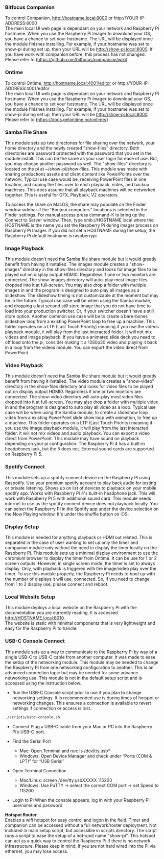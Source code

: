 ### Bitfocus Companion  
  To control Companion, http://hostname.local:8000 or http://YOUR-IP-ADDRESS:8000  
  The main local UI web page is dependant on your network and Raspberry Pi hostname.  When you use the Raspberry Pi Imager to download your OS, you have a chance to set your hostname. The URL will be displayed once the module finishes installing. For example, if your hostname was set to show-pi during set up, then your URL will be http://show-pi.local:8000. If you have work with companion before, this process has not changed. Please refer to (<https://github.com/bitfocus/companion/wiki>)

### Ontime  
  To control Ontime, http://hostname.local:4001/editor or http://YOUR-IP-ADDRESS:4001/editor  
  The main local UI web page is dependant on your network and Raspberry Pi hostname.  When you use the Raspberry Pi Imager to download your OS, you have a chance to set your hostname. The URL will be displayed once the module finishes installing. For example, if your hostname was set to show-pi during set up, then your URL will be http://show-pi.local:8000. Please refer to (<https://docs.getontime.no/ontime/>)

### Samba File Share  
  This module sets up two directories for file sharing over the network, your home directory and the newly created "show-files" directory. Both directories are password protected with the password that you set in the module install. This can be the same as your user login for ease of use. But, you may choose another password as well. The "show-files" directory is located on the pi at ~/show-pi/show-files. This module was made with sharing productions assets and client content like PowerPoints over the network. Typical use case would be, receiving PowerPoint files in one location, and coping the files over to each playback, notes, and backup machines. This does assume that all playback machines will be networked together. This is useful for GFX, Playback, V2 operators.

  To access the share on MacOS, the share may populate on the Finder window sidebar if the "Bonjour computers" locations is selected in the Finder settings. For manual access press command-K to bring up the Connect to Server window. Then, type smb://HOSTNAME.local where the HOSTNAME is the name you set the Raspberry Pi during imager process on Raspberry Pi Imager. If you did not set a HOSTNAME during the setup, the Raspberry Pi default hostname is raspberrypi. 

### Image Playback  
  This module doesn't need tha Samba file share module but it would greatly benefit from having it installed. The images module creates a "show-images" directory in the show-files directory and looks for image files to be played out on display output HDMI0. Regardless if one or two monitors are connected. The show-images directory will auto-play most image files dropped into it at full-screen. You may also drop a folder with multiple images in and the program is designed to auto play all images as a slideshow. The slideshow timing is not customizable at the moment but may be in the future. Typical use case will be when using the Samba module, and dropping a last second still store image that you do not have time to load into your production switcher. Or, if your switcher doesn't have a still store option. Another common use case will be to create a bare-bones slideshow loop from a existing PowerPoint loop to free up a machine. This folder operates on a LTP (Last Touch Priority) meaning if you use the videos playback module, it will play from the last interacted folder. It will not mix videos and image playback. If you have a animated slide deck you need to off load onto the pi, consider making it a 1080p30 video and playing it back in a loop from the videos module. You can export the video direct from PowerPoint. 

### Video Playback  
  This module doesn't need tha Samba file share module but it would greatly benefit from having it installed. The video module creates a "show-video" directory in the show-files directory and looks for video files to be played out on display output HDMI0. Regardless if one or two monitors are connected. The show-video directory will auto-play most video files dropped into it at full-screen. You may also drop a folder with multiple video in and the program is designed to auto play all video as a loop. Typical use case will be when using the Samba module, to create a slideshow loop video from a existing PowerPoint slide show loop with animation, to free up a machine. This folder operates on a LTP (Last Touch Priority) meaning if you use the image playback module, it will play from the last interacted folder. It will not mix videos and audio playback. You can export a video direct from PowerPoint. This module may have sound on playback depending on your pi configuration. The Raspberry Pi 4 has a built-in headphones jack, but the 5 does not. External sound cards are supported on Raspberry Pi 5. 

### Spotify Connect  
  This module sets up a spotify connect device on the Raspberry Pi using Raspotify. Use your premium spotify account to play back audio for testing or private listening. Shows up on list of devices to playback on your mobile spotify app. Works with Raspberry Pi 4's built-in headphone jack. This will work with Raspberry Pi 5 with additional sound card. This module needs internet to use as the spotify connect device does not playback locally. You can select the Raspberry Pi in the Spotify app under the device selection on the Now Playing window. It's under the shuffle button on iOS. 
  
### Display Setup  
  This module is needed for anything playback or HDMI out related. This is separated in the case of user wanting to set up only the timer and companion module only without the need to display the timer locally on the Raspberry Pi. This module sets up a minimal display environment to use the chromium browser to display the timer from Ontime. It can be use for 1 or 2 screen outputs. However, in single screen mode, the timer is set to always display. Only, with playback is triggered with the image/video play over the timer. To use this module properly, the Raspberry Pi needs to boot up with the number of displays it will use, connected. So, if you need to change from 1 to 2 display use, please connect and reboot. 

### Local Website Setup  
  This module deploys a local website on the Raspberry Pi with the documentation you are currently reading. It is accessed http://HOSTNAME.local:8010.  
  The website is static with minimal components that is very lightweight and easy for the Raspberry Pi to handle. 

### USB-C Console Connect  
 This module sets up a way to communicate to the Raspberry Pi by way of a single USB-C to USB-C cable from another computer. It was made to ease the setup of the networking module. This module may be needed to change the Raspberry Pi from one networking configuration to another. This is an advanced connection topic but may be needed for some advance networking use. This module is not in the default setup script and is accessed using the instruction below.
  
- Run the USB-C Console script prior to use if you plan to change networking settings. It is recommended use is during times of hotspot or networking changes. This ensures a connection is available to revert settings if connection or access is lost.

```bash
./scripts/usbc-console.sh
```

- Connect
   Plug a USB-C cable from your Mac or PC into the Raspberry Pi’s USB-C port.

- Find the Serial Port
  - Mac: Open Terminal and run:
     ls /dev/tty.usb*
  - Windows: Open Device Manager and check under “Ports (COM & LPT)” for “USB Serial”

- Open Terminal Connection
  - Mac/Linux:
     screen /dev/tty.usbXXXXX 115200
  - Windows:
     Use PuTTY → select the correct COM port → set Speed to 115200

- Login to Pi
   When the console appears, log in with your Raspberry Pi username and password.
 
 **Hotspot Router**  
    Enables a wifi hotspot for easy control and logon in the field. Timer and companion can be accessed without a full network/router deployment. Not included in main setup script, but accessible in scripts directory. The script runs a script to ease the setup of a hot-spot name "show-pi". This hotspot can act as a quick way to control the Raspberry Pi if there is no network infrastructure. Please keep in mind, if you are not hard wired into the Pi via ethernet, you may lose access. 